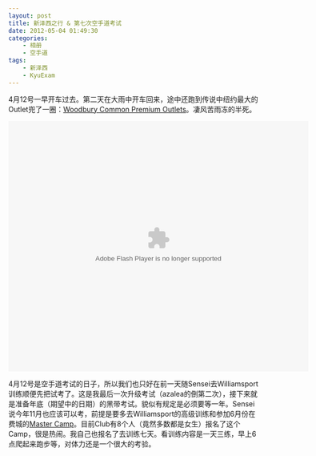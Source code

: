 ```yaml
--- 
layout: post
title: 新泽西之行 & 第七次空手道考试
date: 2012-05-04 01:49:30
categories:
    - 相册
    - 空手道
tags:
    - 新泽西
    - KyuExam
---
```

4月12号一早开车过去。第二天在大雨中开车回来，途中还跑到传说中纽约最大的Outlet兜了一圈：[Woodbury Common Premium Outlets](https://foursquare.com/v/woodbury-common-premium-outlets/4ac7ccedf964a520d7b920e3)。凄风苦雨冻的半死。

<object width="600" height="500"> <param name="flashvars" value="offsite=true&lang=en-us&page_show_url=%2Fphotos%2Fztpala%2Fsets%2F72157629527344358%2Fshow%2F&page_show_back_url=%2Fphotos%2Fztpala%2Fsets%2F72157629527344358%2F&set_id=72157629527344358&jump_to="></param> <param name="movie" value="http://www.flickr.com/apps/slideshow/show.swf?v=109615"></param> <param name="allowFullScreen" value="true"></param><embed type="application/x-shockwave-flash" src="http://www.flickr.com/apps/slideshow/show.swf?v=109615" allowFullScreen="true" flashvars="offsite=true&lang=en-us&page_show_url=%2Fphotos%2Fztpala%2Fsets%2F72157629527344358%2Fshow%2F&page_show_back_url=%2Fphotos%2Fztpala%2Fsets%2F72157629527344358%2F&set_id=72157629527344358&jump_to=" width="600" height="500"></embed></object>

4月12号是空手道考试的日子，所以我们也只好在前一天随Sensei去Williamsport训练顺便先把试考了。这是我最后一次升级考试（azalea的倒第二次），接下来就是准备年底（期望中的日期）的黑带考试。貌似有规定是必须要等一年。Sensei说今年11月也应该可以考，前提是要多去Williamsport的高级训练和参加6月份在费城的[Master Camp](https://www.facebook.com/events/166584016786972/)。目前Club有8个人（竟然多数都是女生）报名了这个Camp，很是热闹。我自己也报名了去训练七天。看训练内容是一天三练，早上6点爬起来跑步等，对体力还是一个很大的考验。